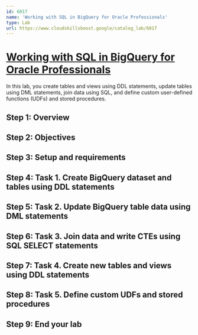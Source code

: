 ```yaml
---
id: 6017
name: 'Working with SQL in BigQuery for Oracle Professionals'
type: Lab
url: https://www.cloudskillsboost.google/catalog_lab/6017
---
```


# [Working with SQL in BigQuery for Oracle Professionals](https://www.cloudskillsboost.google/catalog_lab/6017)

In this lab, you create tables and views using DDL statements, update tables using DML statements, join data using SQL, and define custom user-defined functions (UDFs) and stored procedures.

## Step 1: Overview

## Step 2: Objectives

## Step 3: Setup and requirements

## Step 4: Task 1. Create BigQuery dataset and tables using DDL statements

## Step 5: Task 2. Update BigQuery table data using DML statements

## Step 6: Task 3. Join data and write CTEs using SQL SELECT statements

## Step 7: Task 4. Create new tables and views using DDL statements

## Step 8: Task 5. Define custom UDFs and stored procedures

## Step 9: End your lab
